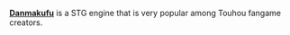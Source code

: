 [**Danmakufu**](https://en.touhouwiki.net/wiki/Touhou_Danmakufu) is a STG engine that is very popular among Touhou fangame creators.
